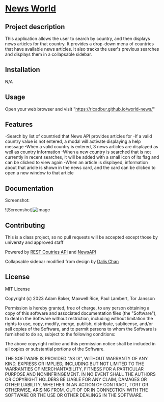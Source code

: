 # [**News World**](https://ricadbur.github.io/world-news/)

## Project description

This application allows the user to search by country, and then displays news articles for that country.  It provides a drop-down menu of countries that have available news articles.  It also tracks the user's previous searches and displays them in a collapsable sidebar.

## Installation

N/A

## Usage

Open your web browser and visit "https://ricadbur.github.io/world-news/"

## Features
-Search by list of countried that News API provides articles for
-If a valid country value is not entered, a modal will activate displaying a help message
-When a valid country is entered, 3 news articles are displayed as well as country information
-When a new country is searched that is not currently in recent searches, it will be added with a small icon of its flag and can be clicked to view again
-When an article is displayed, information about that aricle is shown in the news card, and the card can be clicked to open a new window to that article

## Documentation

Screenshot:

![Screenshot]![image](https://github.com/RicAdbur/world-news/assets/123577761/a88ecc8a-722b-4f93-b5c1-916f6455c383)

## Contributing

This is a class project, so no pull requests will be accepted except those by universty and approved staff

Powered by [REST Coutries API](https://restcountries.com/) and [NewsAPI](https://https://newsapi.org/)

Collapsable sidebar modified from design by [Dalis Chan](https://github.com/dalisc/hover-collapsible-sidebar)

## License

MIT License

Copyright (c) 2023 Adam Baker, Maxwell Rice, Paul Lambert, Tor Jansson

Permission is hereby granted, free of charge, to any person obtaining a copy
of this software and associated documentation files (the "Software"), to deal
in the Software without restriction, including without limitation the rights
to use, copy, modify, merge, publish, distribute, sublicense, and/or sell
copies of the Software, and to permit persons to whom the Software is
furnished to do so, subject to the following conditions:

The above copyright notice and this permission notice shall be included in all
copies or substantial portions of the Software.

THE SOFTWARE IS PROVIDED "AS IS", WITHOUT WARRANTY OF ANY KIND, EXPRESS OR
IMPLIED, INCLUDING BUT NOT LIMITED TO THE WARRANTIES OF MERCHANTABILITY,
FITNESS FOR A PARTICULAR PURPOSE AND NONINFRINGEMENT. IN NO EVENT SHALL THE
AUTHORS OR COPYRIGHT HOLDERS BE LIABLE FOR ANY CLAIM, DAMAGES OR OTHER
LIABILITY, WHETHER IN AN ACTION OF CONTRACT, TORT OR OTHERWISE, ARISING FROM,
OUT OF OR IN CONNECTION WITH THE SOFTWARE OR THE USE OR OTHER DEALINGS IN THE
SOFTWARE.
